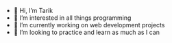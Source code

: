 - 👋 Hi, I’m Tarik
- 👀 I’m interested in all things programming
- 🌱 I’m currently working on web development projects
- 💞️ I’m looking to practice and learn as much as I can

<!---
TeriakiSauce/TeriakiSauce is a ✨ special ✨ repository because its `README.md` (this file) appears on your GitHub profile.
You can click the Preview link to take a look at your changes.
--->
